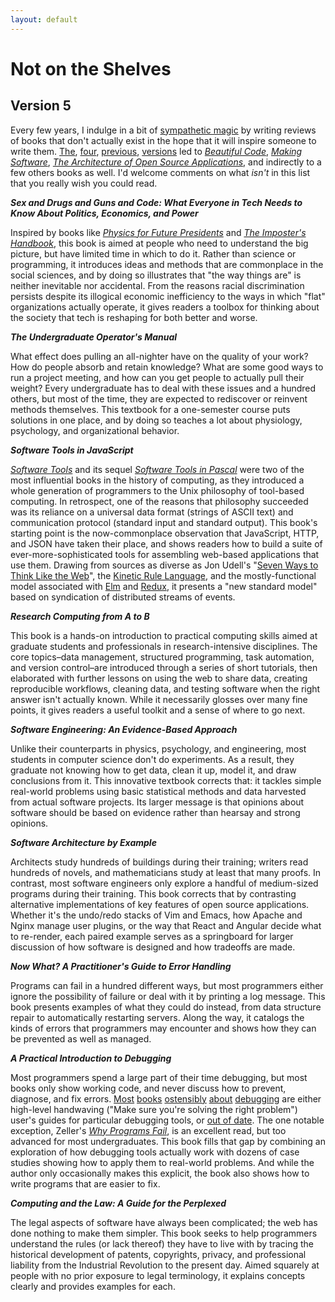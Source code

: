 ```yaml
---
layout: default
---
```

# Not on the Shelves
## Version 5

Every few years,
I indulge in a bit of [sympathetic magic](http://en.wikipedia.org/wiki/Sympathetic_magic)
by writing reviews of books that don't actually exist
in the hope that it will inspire someone to write them.
[The]({{site.github.url}}/not-on-the-shelves/1997.html),
[four]({{site.github.url}}/not-on-the-shelves/2003.html),
[previous]({{site.github.url}}/not-on-the-shelves/2009.html),
[versions]({{site.github.url}}/not-on-the-shelves/2014.html)
led to
*[Beautiful Code](http://www.amazon.com/Beautiful-Code-Leading-Programmers-Practice/dp/0596510047/)*,
*[Making Software](http://www.amazon.com/Making-Software-Really-Works-Believe/dp/0596808321/)*,
*[The Architecture of Open Source Applications](http://aosabook.org/en/index.html)*,
and indirectly to a few others books as well.
I'd welcome comments on what *isn't* in this list that you really wish you could read.

_**Sex and Drugs and Guns and Code: What Everyone in Tech Needs to Know About Politics, Economics, and Power**_

Inspired by books like
*[Physics for Future Presidents](https://www.amazon.com/Physics-Future-Presidents-Science-Headlines/dp/0393066274/)*
and
*[The Imposter's Handbook](https://bigmachine.io/products/the-imposters-handbook)*,
this book is aimed at people who need to understand the big picture,
but have limited time in which to do it.
Rather than science or programming,
it introduces ideas and methods that are commonplace in the social sciences,
and by doing so illustrates that "the way things are" is neither inevitable nor accidental.
From the reasons racial discrimination persists despite its illogical economic inefficiency
to the ways in which "flat" organizations actually operate,
it gives readers a toolbox for thinking about the society that tech is reshaping for both better and worse.

_**The Undergraduate Operator's Manual**_

What effect does pulling an all-nighter have on the quality of your work?
How do people absorb and retain knowledge?
What are some good ways to run a project meeting,
and how can you get people to actually pull their weight?
Every undergraduate has to deal with these issues and a hundred others,
but most of the time,
they are expected to rediscover or reinvent methods themselves.
This textbook for a one-semester course puts solutions in one place,
and by doing so teaches a lot about physiology, psychology, and organizational behavior.

_**Software Tools in JavaScript**_

*[Software Tools](http://www.amazon.com/Software-Tools-Brian-W-Kernighan/dp/020103669X/)*
and its sequel *[Software Tools in Pascal](http://www.amazon.com/Software-Tools-Pascal-Brian-Kernighan/dp/0201103427/)*
were two of the most influential books in the history of computing,
as they introduced a whole generation of programmers to the Unix philosophy of tool-based computing.
In retrospect,
one of the reasons that philosophy succeeded was its reliance on a universal data format (strings of ASCII text)
and communication protocol (standard input and standard output).
This book's starting point is the now-commonplace observation that JavaScript, HTTP, and JSON have taken their place,
and shows readers how to build a suite of ever-more-sophisticated tools for assembling web-based applications that use them.
Drawing from sources as diverse as
Jon Udell's "[Seven Ways to Think Like the Web](http://blog.jonudell.net/2011/01/24/seven-ways-to-think-like-the-web/)",
the [Kinetic Rule Language](http://en.wikipedia.org/wiki/Kinetic_Rule_Language),
and the mostly-functional model associated with [Elm](http://elm-lang.org/) and [Redux](https://redux.js.org/),
it presents a "new standard model" based on syndication of distributed streams of events.

_**Research Computing from A to B**_

This book is a hands-on introduction to practical computing skills
aimed at graduate students and professionals in research-intensive disciplines.
The core topics–data management, structured programming, task automation, and version control–are introduced
through a series of short tutorials,
then elaborated with further lessons on using the web to share data,
creating reproducible workflows,
cleaning data,
and testing software when the right answer isn't actually known.
While it necessarily glosses over many fine points,
it gives readers a useful toolkit and a sense of where to go next.

_**Software Engineering: An Evidence-Based Approach**_

Unlike their counterparts in physics, psychology, and engineering,
most students in computer science don't do experiments.
As a result,
they graduate not knowing how to get data,
clean it up,
model it,
and draw conclusions from it.
This innovative textbook corrects that:
it tackles simple real-world problems using basic statistical methods
and data harvested from actual software projects.
Its larger message is that opinions about software should be based on evidence
rather than hearsay and strong opinions.

_**Software Architecture by Example**_

Architects study hundreds of buildings during their training;
writers read hundreds of novels,
and mathematicians study at least that many proofs.
In contrast,
most software engineers only explore a handful of medium-sized programs during their training.
This book corrects that by contrasting alternative implementations of key features of open source applications.
Whether it's the undo/redo stacks of Vim and Emacs,
how Apache and Nginx manage user plugins,
or the way that React and Angular decide what to re-render,
each paired example serves as a springboard for larger discussion of how software is designed
and how tradeoffs are made.

_**Now What? A Practitioner's Guide to Error Handling**_

Programs can fail in a hundred different ways,
but most programmers either ignore the possibility of failure
or deal with it by printing a log message.
This book presents examples of what they could do instead,
from data structure repair to automatically restarting servers.
Along the way,
it catalogs the kinds of errors that programmers may encounter
and shows how they can be prevented as well as managed.

_**A Practical Introduction to Debugging**_

Most programmers spend a large part of their time debugging,
but most books only show working code,
and never discuss how to prevent, diagnose, and fix errors.
[Most](http://www.amazon.com/Debugging-Indispensable-Software-Hardware-Problems/dp/0814474578/)
[books](http://www.amazon.com/Debugging-Thinking-Multidisciplinary-Approach-Technologies/dp/1555583075/)</a>
[ostensibly](http://www.amazon.com/Debug-It-Prevent-Pragmatic-Programmers/dp/193435628X/)</a>
[about](http://www.amazon.com/The-Developers-Guide-Debugging-Edition/dp/1470185520/)</a>
[debugging](http://www.amazon.com/The-Art-Debugging-GDB-Eclipse/dp/1593271743/)</a>
are either high-level handwaving ("Make sure you're solving the right problem")
user's guides for particular debugging tools,
or [out of date](http://www.amazon.com/Find-Bug-Book-Incorrect-Programs/dp/0321223918/).
The one notable exception,
Zeller's *[Why Programs Fail](http://www.amazon.com/Why-Programs-Fail-Second-Edition/dp/0123745152/)*,
is an excellent read,
but too advanced for most undergraduates.
This book fills that gap by combining an exploration of how debugging tools actually work
with dozens of case studies showing how to apply them to real-world problems.
And while the author only occasionally makes this explicit,
the book also shows how to write programs that are easier to fix.

_**Computing and the Law: A Guide for the Perplexed**_

The legal aspects of software have always been complicated;
the web has done nothing to make them simpler.
This book seeks to help programmers understand the rules (or lack thereof)
they have to live with
by tracing the historical development of patents, copyrights, privacy, and professional liability
from the Industrial Revolution to the present day.
Aimed squarely at people with no prior exposure to legal terminology,
it explains concepts clearly and provides examples for each.
